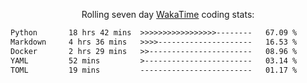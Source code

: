 <p align="center">Rolling seven day <a href="https://wakatime.com/@syrkis"/>WakaTime</a> coding stats:</p>
<!--START_SECTION:waka-->

```txt
Python       18 hrs 42 mins  >>>>>>>>>>>>>>>>>--------   67.09 %
Markdown     4 hrs 36 mins   >>>>---------------------   16.53 %
Docker       2 hrs 29 mins   >>-----------------------   08.96 %
YAML         52 mins         >------------------------   03.14 %
TOML         19 mins         -------------------------   01.17 %
```

<!--END_SECTION:waka-->
